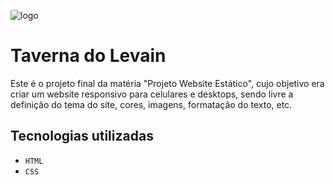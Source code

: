 ![logo](https://user-images.githubusercontent.com/72751916/176747780-26c15304-649f-47f8-9b02-efe1e29fed1b.png)

# Taverna do Levain
Este é o projeto final da matéria "Projeto Website Estático", cujo objetivo era criar um website responsivo para celulares e desktops, sendo livre a definição do tema do site, cores, imagens, formatação do texto, etc.
## Tecnologias utilizadas
- ``HTML``
- ``CSS``

